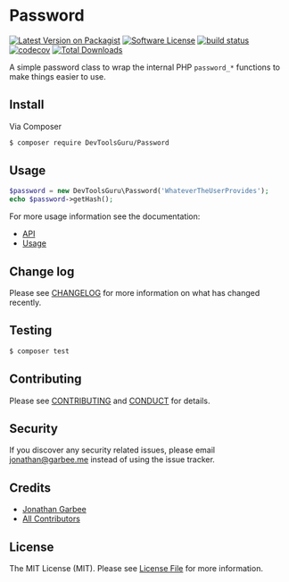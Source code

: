 # Password

[![Latest Version on Packagist][ico-version]][link-packagist]
[![Software License][ico-license]](LICENSE.md)
[![build status](https://gitlab.com/DevTools-Guru/Password/badges/master/build.svg)](https://gitlab.com/DevTools-Guru/Password/commits/master)
[![codecov](https://codecov.io/gl/DevTools-Guru/Password/branch/master/graph/badge.svg)](https://codecov.io/gl/DevTools-Guru/Password)
[![Total Downloads][ico-downloads]][link-downloads]

A simple password class to wrap the internal PHP `password_*` functions to make things easier to use.

## Install

Via Composer

``` bash
$ composer require DevToolsGuru/Password
```

## Usage

``` php
$password = new DevToolsGuru\Password('WhateverTheUserProvides');
echo $password->getHash();
```

For more usage information see the documentation:
* [API](docs/api.md)
* [Usage](docs/usage.md)

## Change log

Please see [CHANGELOG](CHANGELOG.md) for more information on what has changed recently.

## Testing

``` bash
$ composer test
```

## Contributing

Please see [CONTRIBUTING](CONTRIBUTING.md) and [CONDUCT](CONDUCT.md) for details.

## Security

If you discover any security related issues, please email jonathan@garbee.me instead of using the issue tracker.

## Credits

- [Jonathan Garbee][link-author]
- [All Contributors][link-contributors]

## License

The MIT License (MIT). Please see [License File](LICENSE.md) for more information.

[ico-version]: https://img.shields.io/packagist/v/DevToolsGuru/Password.svg?style=flat-square
[ico-license]: https://img.shields.io/badge/license-MIT-brightgreen.svg?style=flat-square
[ico-downloads]: https://img.shields.io/packagist/dt/DevToolsGuru/Password.svg?style=flat-square

[link-packagist]: https://packagist.org/packages/DevToolsGuru/Password
[link-downloads]: https://packagist.org/packages/DevToolsGuru/Password
[link-author]: https://github.com/Garbee
[link-contributors]: ../../graphs/master
